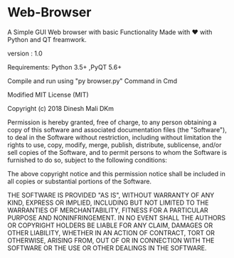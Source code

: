 # Web-Browser
A Simple GUI Web browser with basic Functionality 
Made with :heart: with Python and QT freamwork.

version : 1.0

Requirements: Python 3.5+ ,PyQT 5.6+ 


Compile and run using "py browser.py" Command in Cmd


Modified MIT License (MIT)

Copyright (c) 2018 Dinesh Mali DKm

Permission is hereby granted, free of charge, to any person obtaining a copy of this software and associated documentation files (the "Software"), to deal in the Software without restriction, including without limitation the rights to use, copy, modify, merge, publish, distribute, sublicense, and/or sell copies of the Software, and to permit persons to whom the Software is furnished to do so, subject to the following conditions:

The above copyright notice and this permission notice shall be included in all copies or substantial portions of the Software.

THE SOFTWARE IS PROVIDED "AS IS", WITHOUT WARRANTY OF ANY KIND, EXPRESS OR IMPLIED, INCLUDING BUT NOT LIMITED TO THE WARRANTIES OF MERCHANTABILITY, FITNESS FOR A PARTICULAR PURPOSE AND NONINFRINGEMENT. IN NO EVENT SHALL THE AUTHORS OR COPYRIGHT HOLDERS BE LIABLE FOR ANY CLAIM, DAMAGES OR OTHER LIABILITY, WHETHER IN AN ACTION OF CONTRACT, TORT OR OTHERWISE, ARISING FROM, OUT OF OR IN CONNECTION WITH THE SOFTWARE OR THE USE OR OTHER DEALINGS IN THE SOFTWARE.
